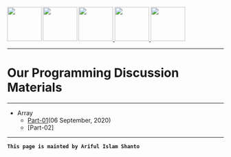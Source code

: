 
<a href = "https://shanto-swe029.github.io/"> <img src = "https://shanto-swe029.github.io/newgitphoto/home.png" height = "80" align = "left"> </a>
<a href = "https://shanto-swe029.github.io/programmingnotes"> <img src = "https://shanto-swe029.github.io/newgitphoto/programmingnotes.png" height = "80" align = "left"> </a>
<a href = "https://shanto-swe029.github.io/mathematicsnotes"> <img src = "https://shanto-swe029.github.io/newgitphoto/mathematicsnotes.png" height = "80"> </a>
<a href = "https://shanto-swe029.github.io/programmingproblems"> <img src = "https://shanto-swe029.github.io/newgitphoto/programmingproblems.png" height = "80"> </a>
<a href = "https://shanto-swe029.github.io/must-do-math-cp/home"> <img src = "https://shanto-swe029.github.io/newgitphoto/mustdomathforcp.png" height = "80"> </a>

***


# Our Programming Discussion Materials

***

- Array
  - [Part-01](https://shanto-swe029.github.io/mathematicsnotes/part01.pdf)(06 September, 2020)
  - [Part-02]
  



***

**`This page is mainted by Ariful Islam Shanto`**
